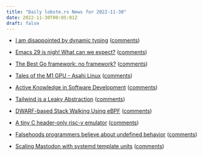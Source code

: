 ```yaml
---
title: "Daily lobste.rs News for 2022-11-30"
date: 2022-11-30T00:05:01Z
draft: false
---
```






- [I am disappointed by dynamic typing](https://buttondown.email/hillelwayne/archive/i-am-disappointed-by-dynamic-typing/)
  ([comments](https://lobste.rs/s/yog9fh/i_am_disappointed_by_dynamic_typing))



- [Emacs 29 is nigh! What can we expect?](https://blog.phundrak.com/emacs-29-what-can-we-expect/)
  ([comments](https://lobste.rs/s/h0apsh/emacs_29_is_nigh_what_can_we_expect))



- [The Best Go framework: no framework?](https://threedots.tech/post/best-go-framework/)
  ([comments](https://lobste.rs/s/qcvbxf/best_go_framework_no_framework))



- [Tales of the M1 GPU - Asahi Linux](https://asahilinux.org/2022/11/tales-of-the-m1-gpu/)
  ([comments](https://lobste.rs/s/rxmii0/tales_m1_gpu_asahi_linux))



- [Active Knowledge in Software Development](https://stayrelevant.globant.com/en/technology/agile-delivery/active-knowledge-in-software-development/)
  ([comments](https://lobste.rs/s/at52tk/active_knowledge_software_development))



- [Tailwind is a Leaky Abstraction](https://jakelazaroff.com/words/tailwind-is-a-leaky-abstraction/)
  ([comments](https://lobste.rs/s/rcckgp/tailwind_is_leaky_abstraction))



- [DWARF-based Stack Walking Using eBPF](https://www.polarsignals.com/blog/posts/2022/11/29/profiling-without-frame-pointers/)
  ([comments](https://lobste.rs/s/sizobe/dwarf_based_stack_walking_using_ebpf))



- [A tiny C header-only risc-v emulator](https://github.com/cnlohr/mini-rv32ima)
  ([comments](https://lobste.rs/s/4nmxmm/tiny_c_header_only_risc_v_emulator))



- [Falsehoods programmers believe about undefined behavior](https://predr.ag/blog/falsehoods-programmers-believe-about-undefined-behavior/)
  ([comments](https://lobste.rs/s/xz1jen/falsehoods_programmers_believe_about))



- [Scaling Mastodon with systemd template units](https://www.eigenmagic.com/2022/11/29/scaling-mastodon-with-systemd-template-units/)
  ([comments](https://lobste.rs/s/f3orud/scaling_mastodon_with_systemd_template))


